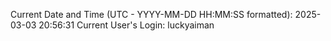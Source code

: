Current Date and Time (UTC - YYYY-MM-DD HH:MM:SS formatted): 2025-03-03 20:56:31
Current User's Login: luckyaiman
